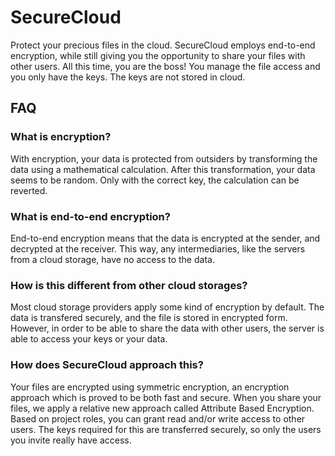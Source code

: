 # SecureCloud

Protect your precious files in the cloud. SecureCloud employs end-to-end encryption, while still giving you the
opportunity to share your files with other users. All this time, you are the boss! 
You manage the file access and you only have the keys. The keys are not stored in cloud.

## FAQ

### What is encryption?

With encryption, your data is protected from outsiders by transforming the data using a mathematical calculation.
After this transformation, your data seems to be random. Only with the correct key, the calculation can be reverted.

### What is end-to-end encryption?

End-to-end encryption means that the data is encrypted at the sender, and decrypted at the receiver. This way,
any intermediaries, like the servers from a cloud storage, have no access to the data.

### How is this different from other cloud storages?

Most cloud storage providers apply some kind of encryption by default. 
The data is transfered securely, and the file is stored in encrypted form. However, in order to be able to share
the data with other users, the server is able to access your keys or your data.

### How does SecureCloud approach this?

Your files are encrypted using symmetric encryption, an encryption approach which is proved to be both fast and secure.
When you share your files, we apply a relative new approach called Attribute Based Encryption. Based on project roles,
you can grant read and/or write access to other users. The keys required for this are transferred securely, so only
the users you invite really have access.